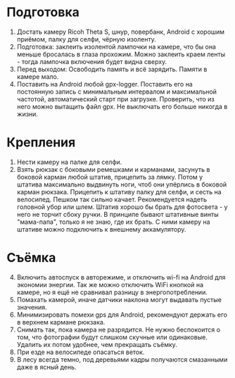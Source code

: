# Подготовка

1. Достать камеру Ricoh Theta S, шнур, повербанк, Android c хорошим приёмом, палку для селфи, чёрную изоленту.
2. Подготовка: заклеить изолентой лампочки на камере, что бы она меньше бросалась в глаза прохожим. Можно заклеить краем ленты - тогда лампочка включения будет видна сверху.
3. Перед выходом: Освободить память и всё зарядить. Памяти в камере мало.
4. Поставить на Android любой gpx-logger. Поставить его на постоянную запись с минимальным интервалом и максимальной частотой, автоматический старт при загрузке. Проверить, что из него можно вытащить файл gpx. Не выключать его больше никогда в жизни.

# Крепления
1. Нести камеру на палке для селфи.
2. Взять рюкзак с боковыми ремешками и карманами, засунуть в боковой карман любой штатив, прицепить за лямку. Потом у штатива максимально выдвинуть ноги, чтоб они упёрлись в боковой карман рюкзака. Прицепить к штативу палку для селфи, и сесть на велосипед. Пешком так сильно качает.
Рекомендуется надеть головной убор или шлем.
Штатив хорошо бы брать для фотосвета - у него не торчит сбоку ручки.
В принципе бывают штативные винты "мама-папа", только я не знаю, где их брать. С ними камеру на штативе можно подключить к внешнему аккамулятору.

# Съёмка
4. Включить автоспуск в авторежиме, и отключить wi-fi на Android для экономии энергии. Так же можно отключить WiFi кнопкой на камере, но я ещё не сравнивал разницу в энергопотреблении. 
5. Помахать камерой, иначе датчики наклона могут выдавать пустые значения.
5. Минимизировать помехи gps для Android, рекомендуют держать его в верхнем кармане рюкзака.
5. Снимать так, пока камера не разрядится. Не нужно беспокоится о том, что фотографии будут слишком скучные или одинаковые. Удалить их потом удобнее, чем прекращать съёмку.
6. При езде на велосипеде опасаться веток.
7. В лесу всегда темно, под деревьями кадры получаются смазанными даже в ясный день.
